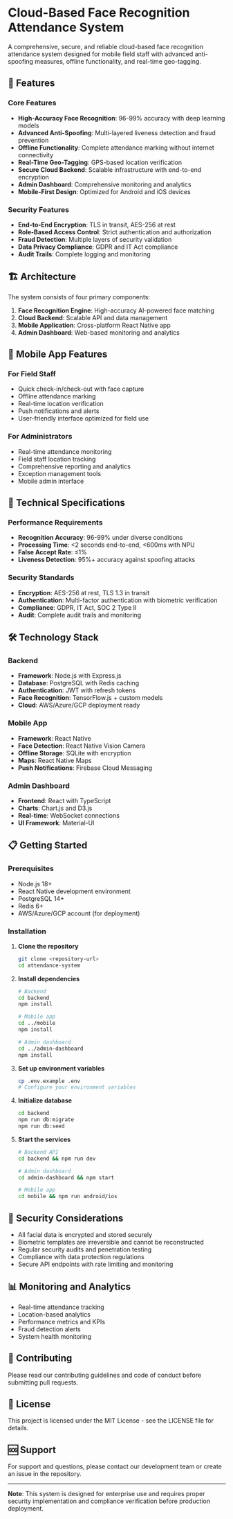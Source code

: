 # Cloud-Based Face Recognition Attendance System

A comprehensive, secure, and reliable cloud-based face recognition attendance system designed for mobile field staff with advanced anti-spoofing measures, offline functionality, and real-time geo-tagging.

## 🚀 Features

### Core Features
- **High-Accuracy Face Recognition**: 96-99% accuracy with deep learning models
- **Advanced Anti-Spoofing**: Multi-layered liveness detection and fraud prevention
- **Offline Functionality**: Complete attendance marking without internet connectivity
- **Real-Time Geo-Tagging**: GPS-based location verification
- **Secure Cloud Backend**: Scalable infrastructure with end-to-end encryption
- **Admin Dashboard**: Comprehensive monitoring and analytics
- **Mobile-First Design**: Optimized for Android and iOS devices

### Security Features
- **End-to-End Encryption**: TLS in transit, AES-256 at rest
- **Role-Based Access Control**: Strict authentication and authorization
- **Fraud Detection**: Multiple layers of security validation
- **Data Privacy Compliance**: GDPR and IT Act compliance
- **Audit Trails**: Complete logging and monitoring

## 🏗️ Architecture

The system consists of four primary components:

1. **Face Recognition Engine**: High-accuracy AI-powered face matching
2. **Cloud Backend**: Scalable API and data management
3. **Mobile Application**: Cross-platform React Native app
4. **Admin Dashboard**: Web-based monitoring and analytics

## 📱 Mobile App Features

### For Field Staff
- Quick check-in/check-out with face capture
- Offline attendance marking
- Real-time location verification
- Push notifications and alerts
- User-friendly interface optimized for field use

### For Administrators
- Real-time attendance monitoring
- Field staff location tracking
- Comprehensive reporting and analytics
- Exception management tools
- Mobile admin interface

## 🔧 Technical Specifications

### Performance Requirements
- **Recognition Accuracy**: 96-99% under diverse conditions
- **Processing Time**: <2 seconds end-to-end, <600ms with NPU
- **False Accept Rate**: ≤1%
- **Liveness Detection**: 95%+ accuracy against spoofing attacks

### Security Standards
- **Encryption**: AES-256 at rest, TLS 1.3 in transit
- **Authentication**: Multi-factor authentication with biometric verification
- **Compliance**: GDPR, IT Act, SOC 2 Type II
- **Audit**: Complete audit trails and monitoring

## 🛠️ Technology Stack

### Backend
- **Framework**: Node.js with Express.js
- **Database**: PostgreSQL with Redis caching
- **Authentication**: JWT with refresh tokens
- **Face Recognition**: TensorFlow.js + custom models
- **Cloud**: AWS/Azure/GCP deployment ready

### Mobile App
- **Framework**: React Native
- **Face Detection**: React Native Vision Camera
- **Offline Storage**: SQLite with encryption
- **Maps**: React Native Maps
- **Push Notifications**: Firebase Cloud Messaging

### Admin Dashboard
- **Frontend**: React with TypeScript
- **Charts**: Chart.js and D3.js
- **Real-time**: WebSocket connections
- **UI Framework**: Material-UI

## 📋 Getting Started

### Prerequisites
- Node.js 18+
- React Native development environment
- PostgreSQL 14+
- Redis 6+
- AWS/Azure/GCP account (for deployment)

### Installation

1. **Clone the repository**
   ```bash
   git clone <repository-url>
   cd attendance-system
   ```

2. **Install dependencies**
   ```bash
   # Backend
   cd backend
   npm install
   
   # Mobile app
   cd ../mobile
   npm install
   
   # Admin dashboard
   cd ../admin-dashboard
   npm install
   ```

3. **Set up environment variables**
   ```bash
   cp .env.example .env
   # Configure your environment variables
   ```

4. **Initialize database**
   ```bash
   cd backend
   npm run db:migrate
   npm run db:seed
   ```

5. **Start the services**
   ```bash
   # Backend API
   cd backend && npm run dev
   
   # Admin dashboard
   cd admin-dashboard && npm start
   
   # Mobile app
   cd mobile && npm run android/ios
   ```

## 🔐 Security Considerations

- All facial data is encrypted and stored securely
- Biometric templates are irreversible and cannot be reconstructed
- Regular security audits and penetration testing
- Compliance with data protection regulations
- Secure API endpoints with rate limiting and monitoring

## 📊 Monitoring and Analytics

- Real-time attendance tracking
- Location-based analytics
- Performance metrics and KPIs
- Fraud detection alerts
- System health monitoring

## 🤝 Contributing

Please read our contributing guidelines and code of conduct before submitting pull requests.

## 📄 License

This project is licensed under the MIT License - see the LICENSE file for details.

## 🆘 Support

For support and questions, please contact our development team or create an issue in the repository.

---

**Note**: This system is designed for enterprise use and requires proper security implementation and compliance verification before production deployment.
